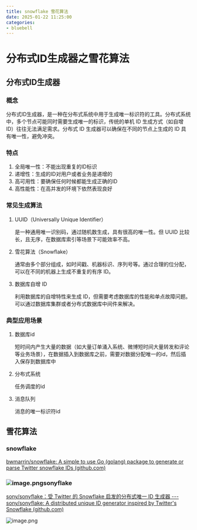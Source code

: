 ```yaml
---
title: snowflake 雪花算法
date: 2025-01-22 11:25:00
categories:
- bluebell
---
```

# 分布式ID生成器之雪花算法

## 分布式ID生成器

### 概念

分布式ID生成器，是一种在分布式系统中用于生成唯一标识符的工具。分布式系统中，多个节点可能同时需要生成唯一的标识，传统的单机 ID 生成方式（如自增 ID）往往无法满足需求。分布式 ID 生成器可以确保在不同的节点上生成的 ID 具有唯一性，避免冲突。

### 特点

1. 全局唯一性：不能出现重复的ID标识
2. 递增性：生成的ID对用户或者业务是递增的
3. 高可用性：要确保任何时候都能生成正确的ID
4. 高性能性：在高并发的环境下依然表现良好

### 常见生成算法

1. UUID（Universally Unique Identifier）

   是一种通用唯一识别码，通过随机数生成，具有很高的唯一性。但 UUID 比较长，且无序，在数据库索引等场景下可能效率不高。

2. 雪花算法（Snowflake）

   通常由多个部分组成，如时间戳、机器标识、序列号等。通过合理的位分配，可以在不同的机器上生成不重复的有序 ID。

3. 数据库自增 ID

   利用数据库的自增特性来生成 ID，但需要考虑数据库的性能和单点故障问题。可以通过数据库集群或者分布式数据库中间件来解决。

### 典型应用场景

1. 数据库id

   短时间内产生大量的数据（如大量订单涌入系统、微博短时间大量转发和评论等业务场景），在数据插入到数据库之前，需要对数据分配唯一的id，然后插入保存到数据库中

2. 分布式系统

   任务调度的id

3. 消息队列

   消息的唯一标识符id

## 雪花算法

### snowflake

[bwmarrin/snowflake: A simple to use Go (golang) package to generate or parse Twitter snowflake IDs (github.com)](https://github.com/bwmarrin/snowflake/tree/master)

### ![image.png](https://cdn.nlark.com/yuque/0/2022/png/22219483/1644396170354-33d223fb-5186-4ea2-9ed2-339f3d8f14a7.png?x-oss-process=image%2Fformat%2Cwebp%2Fresize%2Cw_1300%2Climit_0)sonyflake

[sony/sonyflake：受 Twitter 的 Snowflake 启发的分布式唯一 ID 生成器 --- sony/sonyflake: A distributed unique ID generator inspired by Twitter's Snowflake (github.com)](https://github.com/sony/sonyflake)

![image.png](https://cdn.nlark.com/yuque/0/2022/png/22219483/1644398457011-0cb13acb-5b4b-42bd-92f2-487becd76df1.png?x-oss-process=image%2Fformat%2Cwebp%2Fresize%2Cw_1199%2Climit_0)



